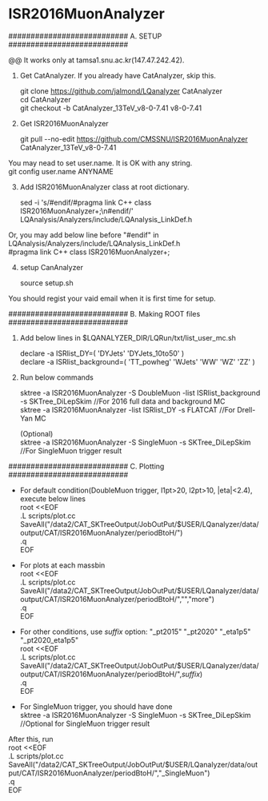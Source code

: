 # ISR2016MuonAnalyzer

###########################
A. SETUP
###########################

@@ It works only at tamsa1.snu.ac.kr(147.47.242.42). 

1. Get CatAnalyzer. If you already have CatAnalyzer, skip this.

   git clone https://github.com/jalmond/LQanalyzer CatAnalyzer  
   cd CatAnalyzer  
   git checkout -b CatAnalyzer_13TeV_v8-0-7.41 v8-0-7.41  



2. Get ISR2016MuonAnalyzer

   git pull --no-edit https://github.com/CMSSNU/ISR2016MuonAnalyzer CatAnalyzer_13TeV_v8-0-7.41  

You may nead to set user.name. It is OK with any string.  
    git config user.name ANYNAME



3. Add ISR2016MuonAnalyzer class at root dictionary.

   sed -i 's/#endif/#pragma link C++ class ISR2016MuonAnalyzer+;\n#endif/' LQAnalysis/Analyzers/include/LQAnalysis_LinkDef.h  

Or, you may add below line before "#endif" in LQAnalysis/Analyzers/include/LQAnalysis_LinkDef.h  
    #pragma link C++ class ISR2016MuonAnalyzer+;



4. setup CanAnalyzer

   source setup.sh

You should regist your vaid email when it is first time for setup.


###########################
B. Making ROOT files
###########################

1. Add below lines in $LQANALYZER_DIR/LQRun/txt/list_user_mc.sh

   declare -a ISRlist_DY=( 'DYJets' 'DYJets_10to50' )  
   declare -a ISRlist_background=( 'TT_powheg' 'WJets' 'WW' 'WZ' 'ZZ' )  



2. Run below commands

   sktree -a ISR2016MuonAnalyzer -S DoubleMuon -list ISRlist_background -s SKTree_DiLepSkim //For 2016 full data and background MC  
   sktree -a ISR2016MuonAnalyzer -list ISRlist_DY -s FLATCAT //For Drell-Yan MC  
  
   (Optional)  
   sktree -a ISR2016MuonAnalyzer -S SingleMuon -s SKTree_DiLepSkim //For SingleMuon trigger result  


###########################
C. Plotting
###########################
- For default condition(DoubleMuon trigger, l1pt>20, l2pt>10, |eta|<2.4), execute below lines  
root <<EOF  
.L scripts/plot.cc  
SaveAll("/data2/CAT_SKTreeOutput/JobOutPut/$USER/LQanalyzer/data/output/CAT/ISR2016MuonAnalyzer/periodBtoH/")  
.q  
EOF  
  
- For plots at each massbin  
root <<EOF  
.L scripts/plot.cc  
SaveAll("/data2/CAT_SKTreeOutput/JobOutPut/$USER/LQanalyzer/data/output/CAT/ISR2016MuonAnalyzer/periodBtoH/","","more")  
.q  
EOF  
  
- For other conditions, use _suffix_ option: "_pt2015" "_pt2020" "_eta1p5" "_pt2020_eta1p5"  
root <<EOF  
.L scripts/plot.cc  
SaveAll("/data2/CAT_SKTreeOutput/JobOutPut/$USER/LQanalyzer/data/output/CAT/ISR2016MuonAnalyzer/periodBtoH/",_suffix_)  
.q  
EOF  
  
- For SingleMuon trigger, you should have done  
   sktree -a ISR2016MuonAnalyzer -S SingleMuon -s SKTree_DiLepSkim //Optional for SingleMuon trigger result  
  
After this, run  
root <<EOF  
.L scripts/plot.cc  
SaveAll("/data2/CAT_SKTreeOutput/JobOutPut/$USER/LQanalyzer/data/output/CAT/ISR2016MuonAnalyzer/periodBtoH/","_SingleMuon")  
.q  
EOF  
